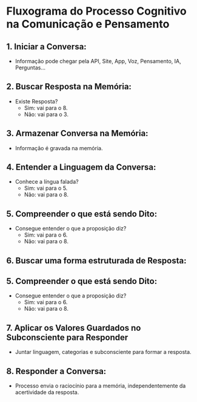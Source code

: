 # Fluxograma do Processo Cognitivo na Comunicação e Pensamento

## 1. **Iniciar a Conversa:**

- Informação pode chegar pela API, Site, App, Voz, Pensamento, IA, Perguntas...

## 2. **Buscar Resposta na Memória:**

- Existe Resposta?
  - Sim: vai para o 8.
  - Não: vai para o 3.

## 3. **Armazenar Conversa na Memória:**

- Informação é gravada na memória.

## 4. **Entender a Linguagem da Conversa:**

- Conhece a língua falada?
  - Sim: vai para o 5.
  - Não: vai para o 8.

## 5. **Compreender o que está sendo Dito:**

- Consegue entender o que a proposição diz?
  - Sim: vai para o 6.
  - Não: vai para o 8.

## 6. **Buscar uma forma estruturada de Resposta:**

## 5. **Compreender o que está sendo Dito:**

- Consegue entender o que a proposição diz?
  - Sim: vai para o 6.
  - Não: vai para o 8.

## 7. **Aplicar os Valores Guardados no Subconsciente para Responder**

- Juntar linguagem, categorias e subconsciente para formar a resposta.

## 8. **Responder a Conversa:**

- Processo envia o raciocínio para a memória, independentemente da acertividade da resposta.
